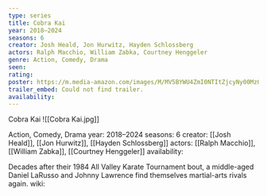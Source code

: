 ```yaml
---
type: series
title: Cobra Kai
year: 2018–2024
seasons: 6
creator: Josh Heald, Jon Hurwitz, Hayden Schlossberg
actors: Ralph Macchio, William Zabka, Courtney Henggeler
genre: Action, Comedy, Drama
seen:
rating: 
poster: https://m.media-amazon.com/images/M/MV5BYWU4ZmI0NTItZjcyNy00MzQ5LThiNDQtZDZkNjg1NWUwN2RhXkEyXkFqcGdeQXVyMTUzMTg2ODkz._V1_SX300.jpg
trailer_embed: Could not find trailer.
availability:
---
```

Cobra Kai
![[Cobra Kai.jpg]]

Action, Comedy, Drama
year: 2018–2024
seasons: 6
creator: [[Josh Heald]], [[Jon Hurwitz]], [[Hayden Schlossberg]]
actors: [[Ralph Macchio]], [[William Zabka]], [[Courtney Henggeler]]
availability:

Decades after their 1984 All Valley Karate Tournament bout, a middle-aged Daniel LaRusso and Johnny Lawrence find themselves martial-arts rivals again.
wiki: 


